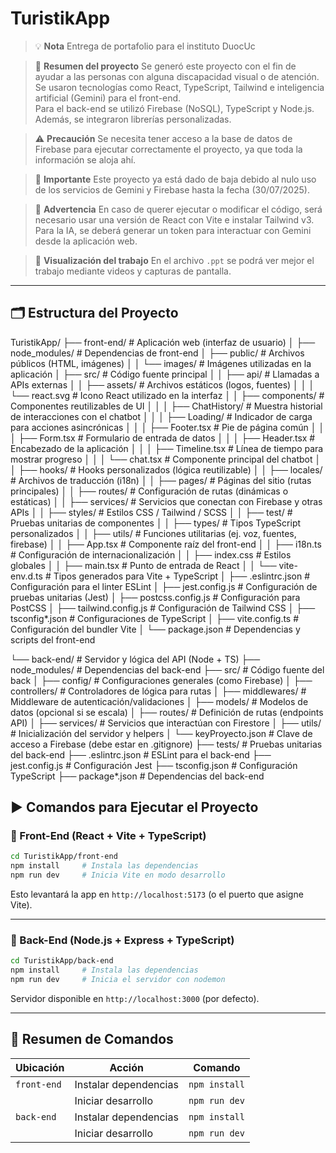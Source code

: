 # TuristikApp

> 💡 **Nota** Entrega de portafolio para el instituto DuocUc

> 💬 **Resumen del proyecto** Se generó este proyecto con el fin de ayudar a las personas con alguna discapacidad visual o de atención.\
> Se usaron tecnologías como React, TypeScript, Tailwind e inteligencia artificial (Gemini) para el front-end.\
> Para el back-end se utilizó Firebase (NoSQL), TypeScript y Node.js.\
> Además, se integraron librerías personalizadas.

> ⚠️ **Precaución** Se necesita tener acceso a la base de datos de Firebase para ejecutar correctamente el proyecto, ya que toda la información se aloja ahí.

> 📌 **Importante** Este proyecto ya está dado de baja debido al nulo uso de los servicios de Gemini y Firebase hasta la fecha (30/07/2025).

> 🚨 **Advertencia** En caso de querer ejecutar o modificar el código, será necesario usar una versión de React con Vite e instalar Tailwind v3.\
> Para la IA, se deberá generar un token para interactuar con Gemini desde la aplicación web.

> 📂 **Visualización del trabajo** En el archivo `.ppt` se podrá ver mejor el trabajo mediante videos y capturas de pantalla.

---

## 🗂️ Estructura del Proyecto

TuristikApp/
├── front-end/                        # Aplicación web (interfaz de usuario)
│   ├── node_modules/                # Dependencias de front-end
│   ├── public/                      # Archivos públicos (HTML, imágenes)
│   │   └── images/                  # Imágenes utilizadas en la aplicación
│   ├── src/                         # Código fuente principal
│   │   ├── api/                     # Llamadas a APIs externas
│   │   ├── assets/                  # Archivos estáticos (logos, fuentes)
│   │   │   └── react.svg            # Icono React utilizado en la interfaz
│   │   ├── components/              # Componentes reutilizables de UI
│   │   │   ├── ChatHistory/         # Muestra historial de interacciones con el chatbot
│   │   │   ├── Loading/             # Indicador de carga para acciones asincrónicas
│   │   │   ├── Footer.tsx           # Pie de página común
│   │   │   ├── Form.tsx             # Formulario de entrada de datos
│   │   │   ├── Header.tsx           # Encabezado de la aplicación
│   │   │   ├── Timeline.tsx         # Línea de tiempo para mostrar progreso
│   │   │   └── chat.tsx             # Componente principal del chatbot
│   │   ├── hooks/                   # Hooks personalizados (lógica reutilizable)
│   │   ├── locales/                 # Archivos de traducción (i18n)
│   │   ├── pages/                   # Páginas del sitio (rutas principales)
│   │   ├── routes/                  # Configuración de rutas (dinámicas o estáticas)
│   │   ├── services/                # Servicios que conectan con Firebase y otras APIs
│   │   ├── styles/                  # Estilos CSS / Tailwind / SCSS
│   │   ├── test/                    # Pruebas unitarias de componentes
│   │   ├── types/                   # Tipos TypeScript personalizados
│   │   ├── utils/                   # Funciones utilitarias (ej. voz, fuentes, firebase)
│   │   ├── App.tsx                  # Componente raíz del front-end
│   │   ├── i18n.ts                  # Configuración de internacionalización
│   │   ├── index.css                # Estilos globales
│   │   ├── main.tsx                 # Punto de entrada de React
│   │   └── vite-env.d.ts            # Tipos generados para Vite + TypeScript
│   ├── .eslintrc.json              # Configuración para el linter ESLint
│   ├── jest.config.js              # Configuración de pruebas unitarias (Jest)
│   ├── postcss.config.js           # Configuración para PostCSS
│   ├── tailwind.config.js          # Configuración de Tailwind CSS
│   ├── tsconfig*.json              # Configuraciones de TypeScript
│   ├── vite.config.ts              # Configuración del bundler Vite
│   └── package.json                # Dependencias y scripts del front-end

└── back-end/                        # Servidor y lógica del API (Node + TS)
    ├── node_modules/               # Dependencias del back-end
    ├── src/                        # Código fuente del back
    │   ├── config/                 # Configuraciones generales (como Firebase)
    │   ├── controllers/            # Controladores de lógica para rutas
    │   ├── middlewares/            # Middleware de autenticación/validaciones
    │   ├── models/                 # Modelos de datos (opcional si se escala)
    │   ├── routes/                 # Definición de rutas (endpoints API)
    │   ├── services/               # Servicios que interactúan con Firestore
    │   ├── utils/                  # Inicialización del servidor y helpers
    │   └── keyProyecto.json        # Clave de acceso a Firebase (debe estar en .gitignore)
    ├── tests/                      # Pruebas unitarias del back-end
    ├── .eslintrc.json              # ESLint para el back-end
    ├── jest.config.js              # Configuración Jest
    ├── tsconfig.json               # Configuración TypeScript
    ├── package*.json               # Dependencias del back-end

## ▶️ Comandos para Ejecutar el Proyecto

### 🚀 Front-End (React + Vite + TypeScript)

```bash
cd TuristikApp/front-end
npm install     # Instala las dependencias
npm run dev     # Inicia Vite en modo desarrollo
```

Esto levantará la app en `http://localhost:5173` (o el puerto que asigne Vite).

---

### 🚀 Back-End (Node.js + Express + TypeScript)

```bash
cd TuristikApp/back-end
npm install     # Instala las dependencias
npm run dev     # Inicia el servidor con nodemon
```

Servidor disponible en `http://localhost:3000` (por defecto).

---

## 📄 Resumen de Comandos

| Ubicación   | Acción                | Comando       |
| ----------- | --------------------- | ------------- |
| `front-end` | Instalar dependencias | `npm install` |
|             | Iniciar desarrollo    | `npm run dev` |
| `back-end`  | Instalar dependencias | `npm install` |
|             | Iniciar desarrollo    | `npm run dev` |

